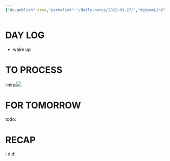 ```yaml
---
{"dg-publish":true,"permalink":"/daily-notes/2022-09-27/","dgHomeLink":true,"dgPassFrontmatter":false,"dgShowBacklinks":true,"dgShowLocalGraph":true,"dgShowInlineTitle":true}
---
```



# DAY LOG
- wake up
# TO PROCESS
links:![](https://i.imgur.com/2fLqqBP.png)

# FOR TOMORROW
todo:
# RECAP
i did:


